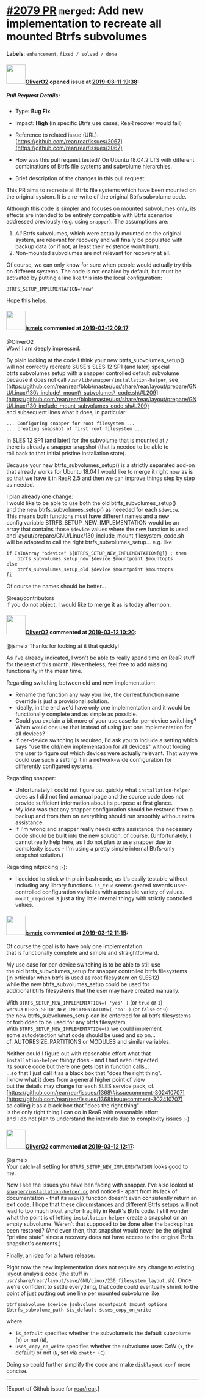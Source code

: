 [\#2079 PR](https://github.com/rear/rear/pull/2079) `merged`: Add new implementation to recreate all mounted Btrfs subvolumes
=============================================================================================================================

**Labels**: `enhancement`, `fixed / solved / done`

#### <img src="https://avatars.githubusercontent.com/u/4660803?v=4" width="50">[OliverO2](https://github.com/OliverO2) opened issue at [2019-03-11 19:38](https://github.com/rear/rear/pull/2079):

##### Pull Request Details:

-   Type: **Bug Fix**

-   Impact: **High** (in specific Btrfs use cases, ReaR recover would
    fail)

-   Reference to related issue (URL):
    [https://github.com/rear/rear/issues/2067](https://github.com/rear/rear/issues/2067)

-   How was this pull request tested? On Ubuntu 18.04.2 LTS with
    different combinations of Btrfs file systems and subvolume
    hierarchies.

-   Brief description of the changes in this pull request:

This PR aims to recreate all Btrfs file systems which have been mounted
on the original system. It is a re-write of the original Btrfs subvolume
code.

Although this code is simpler and focuses on mounted subvolumes only,
its effects are intended to be entirely compatible with Btrfs scenarios
addressed previously (e.g. using `snapper`). The assumptions are:

1.  *All* Btrfs subvolumes, which were actually mounted on the original
    system, are relevant for recovery and will finally be populated with
    backup data (or if not, at least their existence won't hurt).
2.  Non-mounted subvolumes are not relevant for recovery at all.

Of course, we can only know for sure when people would actually try this
on different systems. The code is not enabled by default, but must be
activated by putting a line like this into the local configuration:

    BTRFS_SETUP_IMPLEMENTATION="new"

Hope this helps.

#### <img src="https://avatars.githubusercontent.com/u/1788608?u=925fc54e2ce01551392622446ece427f51e2f0ce&v=4" width="50">[jsmeix](https://github.com/jsmeix) commented at [2019-03-12 09:17](https://github.com/rear/rear/pull/2079#issuecomment-471918346):

@OliverO2  
Wow! I am deeply impressed.

By plain looking at the code I think your new
btrfs\_subvolumes\_setup()  
will not correctly recreate SUSE's SLES 12 SP1 (and later) special  
btrfs subvolumes setup with a snapper controlled default subvolume  
because it does not call `/usr/lib/snapper/installation-helper`, see  
[https://github.com/rear/rear/blob/master/usr/share/rear/layout/prepare/GNU/Linux/130\_include\_mount\_subvolumes\_code.sh\#L209](https://github.com/rear/rear/blob/master/usr/share/rear/layout/prepare/GNU/Linux/130_include_mount_subvolumes_code.sh#L209)  
and subsequent lines what it does, in particular

    ... Configuring snapper for root filesystem ...
    ... creating snapshot of first root filesystem ...

In SLES 12 SP1 (and later) for the subvolume that is mounted at `/`  
there is already a snapper snapshot (that is needed to be able to  
roll back to that initial pristine installation state).

Because your new btrfs\_subvolumes\_setup() is a strictly separated
add-on  
that already works for Ubuntu 18.04 I would like to merge it right now
as is  
so that we have it in ReaR 2.5 and then we can improve things step by
step  
as needed.

I plan already one change:  
I would like to be able to use both the old btrfs\_subvolumes\_setup()  
and the new btrfs\_subvolumes\_setup() as neeeded for each `$device`.  
This means both functions must have different names and a new  
config variable BTRFS\_SETUP\_NEW\_IMPLEMENTATION would be an  
array that contains those `$device` values where the new function is
used  
and layout/prepare/GNU/Linux/130\_include\_mount\_filesystem\_code.sh  
will be adapted to call the right btrfs\_subvolumes\_setup... e.g. like

    if IsInArray "$device" ${BTRFS_SETUP_NEW_IMPLEMENTATION[@]} ; then
        btrfs_subvolumes_setup_new $device $mountpoint $mountopts
    else
        btrfs_subvolumes_setup_old $device $mountpoint $mountopts
    fi

Of course the names should be better...

@rear/contributors  
if you do not object, I would like to merge it as is today afternoon.

#### <img src="https://avatars.githubusercontent.com/u/4660803?v=4" width="50">[OliverO2](https://github.com/OliverO2) commented at [2019-03-12 10:20](https://github.com/rear/rear/pull/2079#issuecomment-471940752):

@jsmeix Thanks for looking at it that quickly!

As I've already indicated, I won't be able to really spend time on ReaR
stuff for the rest of this month. Nevertheless, feel free to add missing
functionality in the mean time.

Regarding switching between old and new implementation:

-   Rename the function any way you like, the current function name
    override is just a provisional solution.
-   Ideally, in the end we'd have only one implementation and it would
    be functionally complete and as simple as possible.
-   Could you explain a bit more of your use case for per-device
    switching? When would one use that instead of using just one
    implementation for all devices?
-   If per-device switching is required, I'd ask you to include a
    setting which says "use the old/new implementation for all devices"
    without forcing the user to figure out which devices were actually
    relevant. That way we could use such a setting it in a network-wide
    configuration for differently configured systems.

Regarding snapper:

-   Unfortunately I could not figure out quickly what
    `installation-helper` does as I did not find a manual page and the
    source code does not provide sufficient information about its
    purpose at first glance.
-   My idea was that any snapper configuration should be restored from a
    backup and from then on everything should run smoothly without extra
    assistance.
-   If I'm wrong and snapper really needs extra assistance, the
    necessary code should be built into the new solution, of course.
    (Unfortunately, I cannot really help here, as I do not plan to use
    snapper due to complexity issues - I'm using a pretty simple
    internal Btrfs-only snapshot solution.)

Regarding nitpicking ;-):

-   I decided to stick with plain bash code, as it's easily testable
    without including any library functions. `is_true` seems geared
    towards user-controlled configuration variables with a possible
    variety of values. `mount_required` is just a tiny little internal
    thingy with strictly controlled values.

#### <img src="https://avatars.githubusercontent.com/u/1788608?u=925fc54e2ce01551392622446ece427f51e2f0ce&v=4" width="50">[jsmeix](https://github.com/jsmeix) commented at [2019-03-12 11:15](https://github.com/rear/rear/pull/2079#issuecomment-471958783):

Of course the goal is to have only one implementation  
that is functionally complete and simple and straightforward.

My use case for per-device switching is to be able to still use  
the old btrfs\_subvolumes\_setup for snapper controlled btrfs
filesystems  
(in prticular when btrfs is used as root filesystem on SLES12)  
while the new btrfs\_subvolumes\_setup could be used for  
additional btrfs filesystems that the user may have created manually.

With `BTRFS_SETUP_NEW_IMPLEMENTATION=( 'yes' )` (or `true` or `1`)  
versus `BTRFS_SETUP_NEW_IMPLEMENTATION=( 'no' )` (or `false` or `0`)  
the new btrfs\_subvolumes\_setup can be enforced for all btrfs
filesystems  
or forbidden to be used for any btrfs filesystem.  
With `BTRFS_SETUP_NEW_IMPLEMENTATION=()` we could implement  
some autodetection what code should be used and so on...  
cf. AUTORESIZE\_PARTITIONS or MODULES and similar variables.

Neither could I figure out with reasonable effort what that  
`installation-helper` thingy does - and I had even inspected  
its source code but there one gets lost in function calls...  
...so that I just call it as a black box that "does the right thing".  
I know what it does from a general higher point of view  
but the details may change for each SLES service pack, cf.  
[https://github.com/rear/rear/issues/1368\#issuecomment-302410707](https://github.com/rear/rear/issues/1368#issuecomment-302410707)  
so calling it as a black box that "does the right thing"  
is the only right thing I can do in ReaR with reasonable effort  
and I do not plan to understand the internals due to complexity issues
;-)

#### <img src="https://avatars.githubusercontent.com/u/4660803?v=4" width="50">[OliverO2](https://github.com/OliverO2) commented at [2019-03-12 12:17](https://github.com/rear/rear/pull/2079#issuecomment-471976579):

@jsmeix  
Your catch-all setting for `BTRFS_SETUP_NEW_IMPLEMENTATION` looks good
to me.

Now I see the issues you have ben facing with snapper. I've also looked
at
[`snapper/installation-helper.cc`](https://github.com/openSUSE/snapper/blob/master/client/installation-helper.cc)
and noticed - apart from its lack of documentation - that its `main()`
function doesn't even consistently return an exit code. I hope that
these circumstances and different Btrfs setups will not lead to too much
bloat and/or fragility in ReaR's Btrfs code. I still wonder what the
point is of letting `installation-helper` create a snapshot on an empty
subvolume. Weren't that supposed to be done after the backup has been
restored? (And even then, that snapshot would never be the original
"pristine state" since a recovery does not have access to the original
Btrfs snapshot's contents.)

Finally, an idea for a future release:

Right now the new implementation does not require any change to existing
layout analysis code (the stuff in
`usr/share/rear/layout/save/GNU/Linux/230_filesystem_layout.sh`). Once
we're confident to settle everything, that code could eventually shrink
to the point of just putting out one line per mounted subvolume like

    btrfssubvolume $device $subvolume_mountpoint $mount_options $btrfs_subvolume_path $is_default $uses_copy_on_write

where

-   `is_default` specifies whether the subvolume is the default
    subvolume (`Y`) or not (`N`),
-   `uses_copy_on_write` specifies whether the subvolume uses CoW (`Y`,
    the default) or not (`N`, set via `chattr +C`).

Doing so could further simplify the code and make `disklayout.conf` more
concise.

------------------------------------------------------------------------

\[Export of Github issue for
[rear/rear](https://github.com/rear/rear).\]
